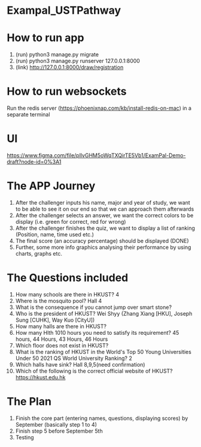 # Exampal_USTPathway

# How to run app
1. (run) python3 manage.py migrate
2. (run) python3 manage.py runserver 127.0.0.1:8000
3. (link) http://127.0.0.1:8000/draw/registration

# How to run websockets
Run the redis server (https://phoenixnap.com/kb/install-redis-on-mac) in a separate terminal

# UI
https://www.figma.com/file/pIlvGHM5oWqTXQirTE5Vb1/ExamPal-Demo-draft?node-id=0%3A1

# The APP Journey
1. After the challenger inputs his name, major and year of study, we want to be able to see it on our end so that we can approach them afterwards
2. After the challenger selects an answer, we want the correct colors to be display (i.e. green for correct, red for wrong)
3. After the challenger finishes the quiz, we want to display a list of ranking (Position, name, time used etc.)
4. The final score (an accuracy percentage) should be displayed (DONE)
5. Further, some more info graphics analysing their performance  by using charts, graphs etc. 

# The Questions included
1. How many schools are there in HKUST? 4  
2. Where is the mosquito pool? Hall 4 
3. What is the consequence if you cannot jump over smart stone? 
4. Who is the president of HKUST? Wei Shyy (Zhang Xiang [HKU], Joseph Sung [CUHK], Way Kuo [CityU]) 
5. How many halls are there in HKUST?  
6. How many Hlth 1010 hours you need to satisfy its requirement? 45 hours, 44 Hours, 43 Hours, 46 Hours 
7. Which floor does not exist in HKUST? 
8. What is the ranking of HKUST in the World's Top 50 Young Universities Under 50 2021 QS World University Ranking? 2 
9. Which halls have sink? Hall 8,9,5(need confirmation) 
10. Which of the following is the correct official website of HKUST? https://hkust.edu.hk

# The Plan
1. Finish the core part (entering names, questions, displaying scores) by September (basically step 1 to 4)
2. Finish step 5 before September 5th
3. Testing
